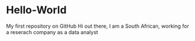 # Hello-World
My first repository on GitHub
Hi out there, I am a South African, working for a reserach company as a data analyst
